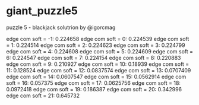 # giant_puzzle5
puzzle 5 - blackjack solutrion by @igorcmag

edge com soft = -1: 0.224658
edge com soft = 0: 0.224539
edge com soft = 1: 0.224514
edge com soft = 2: 0.224623
edge com soft = 3: 0.224799
edge com soft = 4: 0.224608
edge com soft = 5: 0.224609
edge com soft = 6: 0.224547
edge com soft = 7: 0.224154
edge com soft = 8: 0.220883
edge com soft = 9: 0.210927
edge com soft = 10: 0.18939
edge com soft = 11: 0.128524
edge com soft = 12: 0.0837574
edge com soft = 13: 0.0707409
edge com soft = 14: 0.0607547
edge com soft = 15: 0.0562914
edge com soft = 16: 0.057375
edge com soft = 17: 0.0625756
edge com soft = 18: 0.0972418
edge com soft = 19: 0.186387
edge com soft = 20: 0.342996
edge com soft = 21: 0.645732

